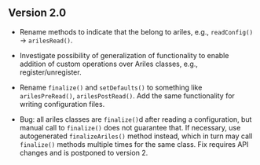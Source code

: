 Version 2.0
-----------

* Rename methods to indicate that the belong to ariles, e.g., `readConfig()` ->
  `arilesRead()`.

* Investigate possibility of generalization of functionality to enable addition
  of custom operations over Ariles classes, e.g., register/unregister.

* Rename `finalize()` and `setDefaults()` to something like `arilesPreRead()`,
  `arilesPostRead()`. Add the same functionality for writing configuration files.

* Bug: all ariles classes are `finalize()`d after reading a configuration, but
  manual call to `finalize()` does not guarantee that. If necessary, use
  autogenerated `finalizeAriles()` method instead, which in turn may call
  `finalize()` methods multiple times for the same class. Fix requires API
  changes and is postponed to version 2.
